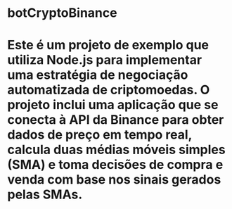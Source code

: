 # botCryptoBinance
# Este é um projeto de exemplo que utiliza Node.js para implementar uma estratégia de negociação automatizada de criptomoedas. O projeto inclui uma aplicação que se conecta à API da Binance para obter dados de preço em   tempo real, calcula duas médias móveis simples (SMA) e toma decisões de compra e venda com base nos sinais gerados pelas SMAs.
